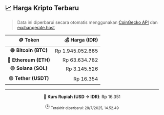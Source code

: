 

<!-- HARGA_KRIPTO -->
## 📈 Harga Kripto Terbaru

> Data ini diperbarui secara otomatis menggunakan [CoinGecko API](https://www.coingecko.com/) dan [exchangerate.host](https://exchangerate.host/)

<div align="center">

| 🪙 Token | 💰 Harga (IDR) |
|:------:|---------------:|
| 🟠 **Bitcoin (BTC)**   | Rp 1.945.052.665 |
| 🔵 **Ethereum (ETH)**  | Rp 63.634.782 |
| 🟣 **Solana (SOL)**    | Rp 3.145.526 |
| 🟢 **Tether (USDT)**   | Rp 16.354 |

---

💱 **Kurs Rupiah (USD → IDR)**: Rp 16.351

🕒 <sub>Terakhir diperbarui: 28/7/2025, 14.52.49</sub>

</div>
<!-- /HARGA_KRIPTO -->